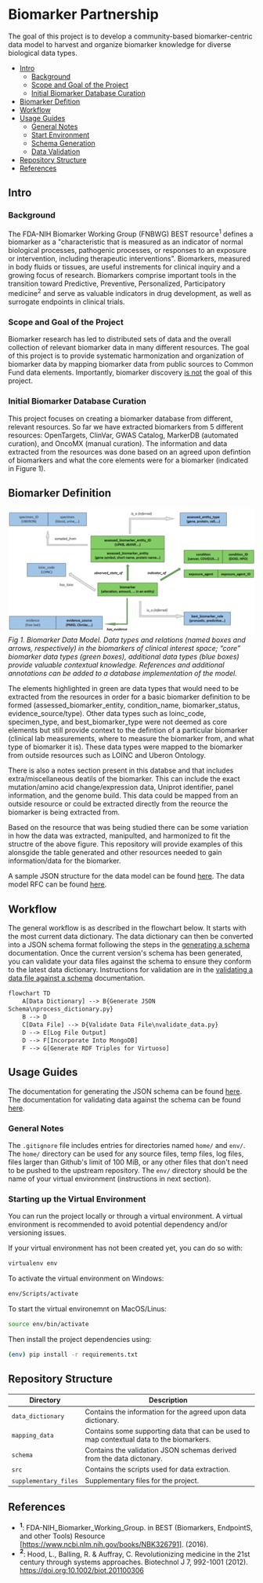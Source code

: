 # Biomarker Partnership  

The goal of this project is to develop a community-based biomarker-centric data model to harvest and organize biomarker knowledge for diverse biological data types. 

- [Intro](#intro)
    - [Background](#background)
    - [Scope and Goal of the Project](#scope-and-goal-of-the-project)
    - [Initial Biomarker Database Curation](#initial-biomarker-database-curation)
- [Biomarker Defition](#biomarker-definition)
- [Workflow](#workflow)
- [Usage Guides](#usage-guides)
    - [General Notes](#general-notes)
    - [Start Environment](#starting-up-the-virtual-environment)
    - [Schema Generation](/data_dictionary/README.md)
    - [Data Validation](/schema/README.md)
- [Repository Structure](#repository-structure)
- [References](#references)

## Intro
### Background 
The FDA-NIH Biomarker Working Group (FNBWG) BEST resource<sup>1</sup> defines a biomarker as a "characteristic that is measured as an indicator of normal biological processes, pathogenic processes, or responses to an exposure or intervention, including therapeutic interventions". Biomarkers, measured in body fluids or tissues, are useful instrements for clinical inquiry and a growing focus of research. Biomarkers comprise important tools in the transition toward Predictive, Preventive, Personalized, Participatory medicine<sup>2</sup> and serve as valuable indicators in drug development, as well as surrogate endpoints in clinical trials.

### Scope and Goal of the Project
Biomarker research has led to distributed sets of data and the overall collection of relevant biomarker data in many different resources. The goal of this project is to provide systematic harmonization and organization of biomarker data by mapping biomarker data from public sources to Common Fund data elements. Importantly, biomarker discovery <ins>is not</ins> the goal of this project. 

### Initial Biomarker Database Curation
This project focuses on creating a biomarker database from different, relevant resources. So far we have extracted biomarkers from 5 different resources: OpenTargets, ClinVar, GWAS Catalog, MarkerDB (automated curation), and OncoMX (manual curation). The information and data extracted from the resources was done based on an agreed upon defintion of biomarkers and what the core elements were for a biomarker (indicated in Figure 1).

## Biomarker Definition

![DataModel](/supplementary_files/imgs/model.png)  
*Fig 1. Biomarker Data Model. Data types and relations (named boxes and arrows, respectively) in the biomarkers of clinical interest space; “core” biomarker data types (green boxes), additional data types (blue boxes) provide valuable contextual knowledge. References and additional annotations can be added to a database implementation of the model.*

The elements highlighted in green are data types that would need to be extracted from the resources in order for a basic biomarker definition to be formed (assessed_biomarker_entity, condition_name, biomarker_status, evidence_source/type). Other data types such as loinc_code, specimen_type, and best_biomarker_type were not deemed as core elements but still provide context to the defintion of a particular biomarker (clinical lab measurements, where to measure the biomarker from, and what type of biomarker it is). These data types were mapped to the biomarker from outside resources such as LOINC and Uberon Ontology.

There is also a notes section present in this databse and that includes extra/miscellaneous deatils of the biomarker. This can include the exact mutation/amino acid change/expression data, Uniprot identifier, panel information, and the genome build. This data could be mapped from an outside resource or could be extracted directly from the reource the biomarker is being extracted from.

Based on the resource that was being studied there can be some variation in how the data was extracted, manipulted, and harmonized to fit the structre of the above figure. This repository will provide examples of this alonsgide the table generated and other resources needed to gain information/data for the biomarker.

A sample JSON structure for the data model can be found [here](./supplementary_files/sample_data_model_structures/). The data model RFC can be found [here](./supplementary_files/documents/Master_Biomarker_Partnership_Data_Model_RFC.pdf).

## Workflow

The general workflow is as described in the flowchart below. It starts with the most current data dictionary. The data dictionary can then be converted into a JSON schema format following the steps in the [generating a schema](./data_dictionary/README.md) documentation. Once the current version's schema has been generated, you can validate your data files against the schema to ensure they conform to the latest data dictionary. Instructions for validation are in the [validating a data file against a schema](./schema/README.md) documentation. 

```mermaid
flowchart TD
    A[Data Dictionary] --> B{Generate JSON Schema\nprocess_dictionary.py}
    B --> D
    C[Data File] --> D{Validate Data File\nvalidate_data.py}
    D --> E[Log File Output]
    D --> F[Incorporate Into MongoDB]
    F --> G[Generate RDF Triples for Virtuoso]
```

## Usage Guides 

The documentation for generating the JSON schema can be found [here](./data_dictionary/README.md). The documentation for validating data against the schema can be found [here](./schema/README.md).

### General Notes

The `.gitignore` file includes entries for directories named `home/` and `env/`. The `home/` directory can be used for any source files, temp files, log files, files larger than Github's limit of 100 MiB, or any other files that don't need to be pushed to the upstream repository. The `env/` directory should be the name of your virtual environment (instructions in next section). 

### Starting up the Virtual Environment

You can run the project locally or through a virtual environment. A virtual environment is recommended to avoid potential dependency and/or versioning issues. 

If your virtual environment has not been created yet, you can do so with:

```bash
virtualenv env 
```

To activate the virtual environment on Windows:

```bash 
env/Scripts/activate
```

To start the virtual environemnt on MacOS/Linus:

```bash
source env/bin/activate
```

Then install the project dependencies using:

```bash
(env) pip install -r requirements.txt
```

## Repository Structure 

| Directory             | Description                                                                           |
|-----------------------|---------------------------------------------------------------------------------------|
| `data_dictionary`     | Contains the information for the agreed upon data dictionary.             |
| `mapping_data`        | Contains some supporting data that can be used to map contextual data to the biomarkers.   |
| `schema`              | Contains the validation JSON schemas derived from the data dictonary.                 |
| `src`                 | Contains the scripts used for data extraction.                                                         |
| `supplementary_files` | Supplementary files for the project.                                              | 

## References

- **<sup>1</sup>**: FDA-NIH_Biomarker_Working_Group. in BEST (Biomarkers, EndpointS, and other Tools) Resource [https://www.ncbi.nlm.nih.gov/books/NBK326791].     (2016). 
- **<sup>2</sup>**: Hood, L., Balling, R. & Auffray, C. Revolutionizing medicine in the 21st century through systems approaches. Biotechnol J 7, 992-1001 (2012). https://doi.org:10.1002/biot.201100306 